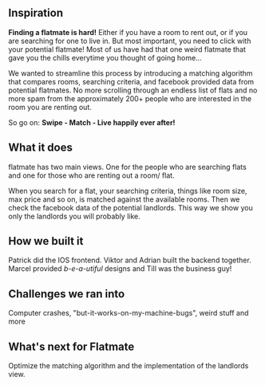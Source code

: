 
## Inspiration
**Finding a flatmate is hard!** 
Either if you have a room to rent out, or if you are searching for one to live in. But most important, you need to click with your potential flatmate!  Most of us have had that one weird flatmate that gave you the chills everytime you thought of going home...

We wanted to streamline this process by introducing a matching algorithm that compares rooms, searching criteria, and facebook provided data from potential flatmates. No more scrolling through an endless list of flats and no more spam from the approximately 200+ people who are interested in the room you are renting out.

So go on: **Swipe - Match - Live happily ever after!**


## What it does
flatmate has two main views. One for the people who are searching flats and one for those who are renting out a room/ flat. 

When you search for a flat, your searching criteria, things like room size, max price and so on,  is matched against the available rooms. Then we check the facebook data of the potential landlords. This way we show you only the landlords you will probably like.

## How we built it
Patrick did the IOS frontend. Viktor and Adrian built the backend together. Marcel provided *b-e-a-utiful* designs and Till was the business guy!

## Challenges we ran into
Computer crashes, "but-it-works-on-my-machine-bugs", weird stuff and more

## What's next for Flatmate
Optimize the matching algorithm and the implementation of the landlords view. 
